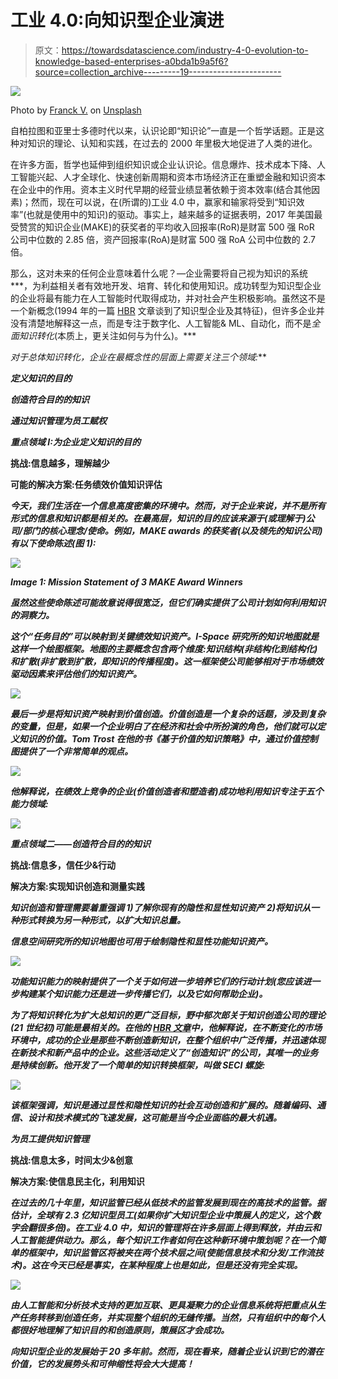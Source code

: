 # 工业 4.0:向知识型企业演进

> 原文：<https://towardsdatascience.com/industry-4-0-evolution-to-knowledge-based-enterprises-a0bda1b9a5f6?source=collection_archive---------19----------------------->

![](img/23b7a3d562f33bd7c614df71cae23ce9.png)

Photo by [Franck V.](https://unsplash.com/@franckinjapan?utm_source=medium&utm_medium=referral) on [Unsplash](https://unsplash.com?utm_source=medium&utm_medium=referral)

自柏拉图和亚里士多德时代以来，认识论即“知识论”一直是一个哲学话题。正是这种对知识的理论、认知和实践，在过去的 2000 年里极大地促进了人类的进化。

在许多方面，哲学也延伸到组织知识或企业认识论。信息爆炸、技术成本下降、人工智能兴起、人才全球化、快速创新周期和资本市场经济正在重塑金融和知识资本在企业中的作用。资本主义时代早期的经营业绩显著依赖于资本效率(结合其他因素)；然而，现在可以说，在(所谓的)工业 4.0 中，赢家和输家将受到“知识效率”(也就是使用中的知识)的驱动。事实上，越来越多的证据表明，2017 年美国最受赞赏的知识企业(MAKE)的获奖者的平均收入回报率(RoR)是财富 500 强 RoR 公司中位数的 2.85 倍，资产回报率(RoA)是财富 500 强 RoA 公司中位数的 2.7 倍。

那么，这对未来的任何企业意味着什么呢？—企业需要将自己视为知识的系统***，为利益相关者有效地开发、培育、转化和使用知识。成功转型为知识型企业的企业将最有能力在人工智能时代取得成功，并对社会产生积极影响。虽然这不是一个新概念(1994 年的一篇 [HBR](https://hbr.org/1994/09/the-coming-of-knowledge-based-business) 文章谈到了知识型企业及其特征)，但许多企业并没有清楚地解释这一点，而是专注于数字化、人工智能& ML、自动化，而不是*全面知识转化*(本质上，更关注如何与为什么)。***

***对于*总体知识转化*，企业在最概念性的层面上需要关注三个领域:***

***定义知识的目的***

***创造符合目的的知识***

***通过知识管理为员工赋权***

*****重点领域 I:为企业定义知识的目的*****

****挑战:信息越多，理解越少****

****可能的解决方案:任务绩效价值知识评估****

***今天，我们生活在一个信息高度密集的环境中。然而，对于企业来说，并不是所有形式的信息和知识都是相关的。在最高层，知识的目的应该来源于(或理解于)公司/部门的核心理念/使命。例如，MAKE awards 的获奖者(以及领先的知识公司)有以下使命陈述(图 1):***

***![](img/eb27fd05e78adc055657952af3f877fc.png)***

***Image 1: Mission Statement of 3 MAKE Award Winners***

***虽然这些使命陈述可能故意说得很宽泛，但它们确实提供了公司计划如何利用知识的洞察力。***

***这个“任务目的”可以映射到关键绩效知识资产。I-Space 研究所的知识地图就是这样一个绘图框架。地图的主要概念包含两个维度:知识结构(非结构化到结构化)和扩散(非扩散到扩散，即知识的传播程度)。这一框架使公司能够相对于市场绩效驱动因素来评估他们的知识资产。***

***![](img/5560b9a8e6c952458b4d169fa5835218.png)***

***最后一步是将知识资产映射到价值创造。价值创造是一个复杂的话题，涉及到复杂的变量，但是，如果一个企业明白了在经济和社会中所扮演的角色，他们就可以定义知识的价值。Tom Trost 在他的书《基于价值的知识策略》中，通过价值控制图提供了一个非常简单的观点。***

***![](img/47d029980259fc05610d6066d4992c85.png)***

***他解释说，在绩效上竞争的企业(价值创造者和塑造者)成功地利用知识专注于五个能力领域:***

***![](img/ad0083ae7122f1eaed858aa791cce31f.png)***

*****重点领域二——创造符合目的的知识*****

****挑战:信息多，信任少&行动****

****解决方案:实现知识创造和测量实践****

***知识创造和管理需要着重强调 1)了解你现有的隐性和显性知识资产 2)将知识从一种形式转换为另一种形式，以扩大知识总量。***

***信息空间研究所的知识地图也可用于绘制隐性和显性功能知识资产。***

***![](img/c9fa4c63c553793aa208375b1a165338.png)***

***功能知识能力的映射提供了一个关于如何进一步培养它们的行动计划(您应该进一步构建某个知识能力还是进一步传播它们，以及它如何帮助企业)。***

***为了将知识转化为扩大总知识的更广泛目标，野中郁次郎关于知识创造公司的理论(21 世纪初)可能是最相关的。在他的 [HBR 文章](https://memberfiles.freewebs.com/84/90/65819084/documents/The%20Knowledge-Creating%20Company.pdf)中，他解释说，在不断变化的市场环境中，*成功的企业是那些不断创造新知识，在整个组织中广泛传播，并迅速体现在新技术和新产品中的企业*。这些活动定义了“创造知识”的公司，其唯一的业务是持续创新。他开发了一个简单的知识转换框架，叫做 *SECI 螺旋*:***

***![](img/e3f9d76179b971adc2006f777d5253c6.png)***

***该框架强调，知识是通过显性和隐性知识的社会互动创造和扩展的。随着编码、通信、设计和技术模式的飞速发展，这可能是当今企业面临的最大机遇。***

*****为员工提供知识管理*****

****挑战:信息太多，时间太少&创意****

****解决方案:使信息民主化，利用知识****

***在过去的几十年里，知识监管已经从低技术的监管发展到现在的高技术的监管。据估计，全球有 2.3 亿知识型员工(如果你扩大知识型企业中策展人的定义，这个数字会翻很多倍)。在工业 4.0 中，知识的管理将在许多层面上得到释放，并由云和人工智能提供动力。那么，每个知识工作者如何在这种新环境中策划呢？在一个简单的框架中，知识监管区将被夹在两个技术层之间(使能信息技术和分发/工作流技术)。这在今天已经是事实，在某种程度上也是如此，但是还没有完全实现。***

***![](img/d482cb4d2ecff468f77496187a666570.png)***

***由人工智能和分析技术支持的更加互联、更具凝聚力的企业信息系统将把重点从生产任务转移到创造任务，并实现整个组织的无缝传播。当然，只有组织中的每个人都很好地理解了知识目的和创造原则，策展区才会成功。***

***向知识型企业的发展始于 20 多年前。然而，现在看来，随着企业认识到它的潜在价值，它的发展势头和可伸缩性将会大大提高！***